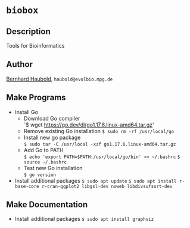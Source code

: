 # `biobox`
## Description
Tools for Bioinformatics
## Author
[Bernhard Haubold](http://guanine.evolbio.mpg.de/), `haubold@evolbio.mpg.de`
## Make Programs
- Install Go  
  - Download Go compiler  
  `$ wget https://go.dev/dl/go1.17.6.linux-amd64.tar.gz'
  - Remove existing Go installation
  `$ sudo rm -rf /usr/local/go`
  - Install new go package  
  `$ sudo tar -C /usr/local -xzf go1.17.6.linux-amd64.tar.gz`
  - Add Go to PATH  
  `$ echo 'export PATH=$PATH:/usr/local/go/bin' >> ~/.bashrc`
  `$ source ~/.bashrc`
  - Test new Go installation  
  `$ go version`
- Install additional packages
  `$ sudo apt update`
  `$ sudo apt install r-base-core r-cran-ggplot2 libgsl-dev noweb libdivsufsort-dev`
## Make Documentation
- Install additional packages
  `$ sudo apt install graphviz`
  
  

